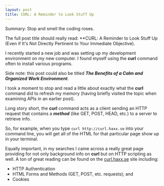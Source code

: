 ```yaml
---
layout: post
title: CURL: A Reminder to Look Stuff Up
---
```


Summary: Stop and smell the coding roses.

The full post title should really read: **CURL: A Reminder to Look Stuff Up (Even if It's Not Directly Pertinent to Your Immediate Objective).

I recently started a new job and was setting up my development environment on my new computer. I found myself using the **curl** command often to install various programs.

Side note: this post could also be titled ***The Benefits of a Calm and Organized Work Environment***.

I took a moment to stop and read a little about exactly what the **curl** command did to refresh my memory (having briefly visited the topic when examining APIs in an earlier post).

Long story short, the **curl** command acts as a client sending an HTTP request that contains a ***method*** (like GET, POST, HEAD, etc.) to a server to retrieve info.

So, for example, when you type ```curl http://curl.haxx.se``` into your command line, you will get all of the HTML for that particular page show up in your terminal.


Equally important, in my searches I came across a really great page providing for not only background info on **curl** but on HTTP scripting as well. A ton of great reading can be found on the [curl.haxx.se](http://curl.haxx.se/docs/httpscripting.html#Background) site including:

- HTTP Authentication
- HTML Forms and Methods (GET, POST, etc. requests); and
- Cookies